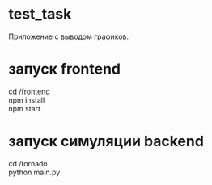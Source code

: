 # test_task
Приложение с выводом графиков.

# запуск frontend
cd /frontend <br>
npm install <br>
npm start <br>

# запуск симуляции backend
cd /tornado <br>
python main.py <br>
